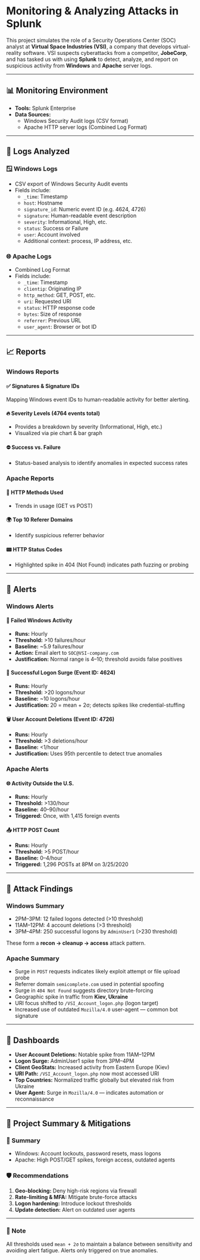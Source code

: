 # **Monitoring & Analyzing Attacks in Splunk**

This project simulates the role of a Security Operations Center (SOC) analyst at **Virtual Space Industries (VSI)**, a company that develops virtual-reality software. VSI suspects cyberattacks from a competitor, **JobeCorp**, and has tasked us with using **Splunk** to detect, analyze, and report on suspicious activity from **Windows** and **Apache** server logs.

---

## **📊 Monitoring Environment**

* **Tools:** Splunk Enterprise  
* **Data Sources:**  
  * Windows Security Audit logs (CSV format)  
  * Apache HTTP server logs (Combined Log Format)

---

## **📁 Logs Analyzed**

### **🪟 Windows Logs**

* CSV export of Windows Security Audit events  
* Fields include:  
  * `_time`: Timestamp  
  * `host`: Hostname  
  * `signature_id`: Numeric event ID (e.g. 4624, 4726\)  
  * `signature`: Human-readable event description  
  * `severity`: Informational, High, etc.  
  * `status`: Success or Failure  
  * `user`: Account involved  
  * Additional context: process, IP address, etc.

### **🌐 Apache Logs**

* Combined Log Format  
* Fields include:  
  * `_time`: Timestamp  
  * `clientip`: Originating IP  
  * `http_method`: GET, POST, etc.  
  * `uri`: Requested URI  
  * `status`: HTTP response code  
  * `bytes`: Size of response  
  * `referrer`: Previous URL  
  * `user_agent`: Browser or bot ID

---

## **📈 Reports**

### **Windows Reports**

#### **✅ Signatures & Signature IDs**

Mapping Windows event IDs to human-readable activity for better alerting.

#### **🔥 Severity Levels (4764 events total)**

* Provides a breakdown by severity (Informational, High, etc.)  
* Visualized via pie chart & bar graph

#### **⛔ Success vs. Failure**

* Status-based analysis to identify anomalies in expected success rates

### **Apache Reports**

#### **📑 HTTP Methods Used**

* Trends in usage (GET vs POST)

#### **🌍 Top 10 Referer Domains**

* Identify suspicious referrer behavior

#### **📟 HTTP Status Codes**

* Highlighted spike in 404 (Not Found) indicates path fuzzing or probing

---

## **🚨 Alerts**

### **Windows Alerts**

#### **🔐 Failed Windows Activity**

* **Runs:** Hourly  
* **Threshold:** \>10 failures/hour  
* **Baseline:** \~5.9 failures/hour  
* **Action:** Email alert to `SOC@VSI-company.com`  
* **Justification:** Normal range is 4–10; threshold avoids false positives

#### **👤 Successful Logon Surge (Event ID: 4624\)**

* **Runs:** Hourly  
* **Threshold:** \>20 logons/hour  
* **Baseline:** \~10 logons/hour  
* **Justification:** 20 \= mean \+ 2σ; detects spikes like credential-stuffing

#### **🗑️ User Account Deletions (Event ID: 4726\)**

* **Runs:** Hourly  
* **Threshold:** \>3 deletions/hour  
* **Baseline:** \<1/hour  
* **Justification:** Uses 95th percentile to detect true anomalies

### **Apache Alerts**

#### **🌐 Activity Outside the U.S.**

* **Runs:** Hourly  
* **Threshold:** \>130/hour  
* **Baseline:** 40–90/hour  
* **Triggered:** Once, with 1,415 foreign events

#### **📤 HTTP POST Count**

* **Runs:** Hourly  
* **Threshold:** \>5 POST/hour  
* **Baseline:** 0–4/hour  
* **Triggered:** 1,296 POSTs at 8PM on 3/25/2020

---

## **🧪 Attack Findings**

### **Windows Summary**

* 2PM–3PM: 12 failed logons detected (\>10 threshold)  
* 11AM–12PM: 4 account deletions (\>3 threshold)  
* 3PM–4PM: 250 successful logons by `AdminUser1` (\>230 threshold)

These form a **recon → cleanup → access** attack pattern.

### **Apache Summary**

* Surge in `POST` requests indicates likely exploit attempt or file upload probe  
* Referrer domain `semicomplete.com` used in potential spoofing  
* Surge in `404 Not Found` suggests directory brute-forcing  
* Geographic spike in traffic from **Kiev, Ukraine**  
* URI focus shifted to `/VSI_Account_logon.php` (logon target)  
* Increased use of outdated `Mozilla/4.0` user-agent — common bot signature

---

## **🧠 Dashboards**

* **User Account Deletions:** Notable spike from 11AM–12PM  
* **Logon Surge:** AdminUser1 spike from 3PM–4PM  
* **Client GeoStats:** Increased activity from Eastern Europe (Kiev)  
* **URI Path:** `/VSI_Account_logon.php` now most accessed URI  
* **Top Countries:** Normalized traffic globally but elevated risk from Ukraine  
* **User Agent:** Surge in `Mozilla/4.0` — indicates automation or reconnaissance

---

## **🔐 Project Summary & Mitigations**

### **🧾 Summary**

* Windows: Account lockouts, password resets, mass logons  
* Apache: High POST/GET spikes, foreign access, outdated agents

### **🛡️ Recommendations**

1. **Geo-blocking:** Deny high-risk regions via firewall  
2. **Rate-limiting & MFA:** Mitigate brute-force attacks  
3. **Logon hardening:** Introduce lockout thresholds  
4. **Update detection:** Alert on outdated user agents

---

### **📌 Note**

All thresholds used `mean + 2σ` to maintain a balance between sensitivity and avoiding alert fatigue. Alerts only triggered on true anomalies.

